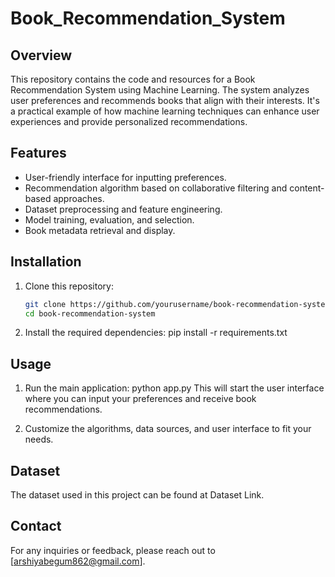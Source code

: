 # Book_Recommendation_System


## Overview

This repository contains the code and resources for a Book Recommendation System using Machine Learning. The system analyzes user preferences and recommends books that align with their interests. It's a practical example of how machine learning techniques can enhance user experiences and provide personalized recommendations.

## Features

- User-friendly interface for inputting preferences.
- Recommendation algorithm based on collaborative filtering and content-based approaches.
- Dataset preprocessing and feature engineering.
- Model training, evaluation, and selection.
- Book metadata retrieval and display.

## Installation

1. Clone this repository:
   ```bash
   git clone https://github.com/yourusername/book-recommendation-system.git
   cd book-recommendation-system

2. Install the required dependencies:
   pip install -r requirements.txt
## Usage
1. Run the main application:
   python app.py
  This will start the user interface where you can input your preferences and receive book recommendations.

2. Customize the algorithms, data sources, and user interface to fit your needs.
## Dataset
 The dataset used in this project can be found at Dataset Link. <!-- https://www.kaggle.com/datasets/arashnic/book-recommendation-dataset -->
## Contact
For any inquiries or feedback, please reach out to [arshiyabegum862@gmail.com].

